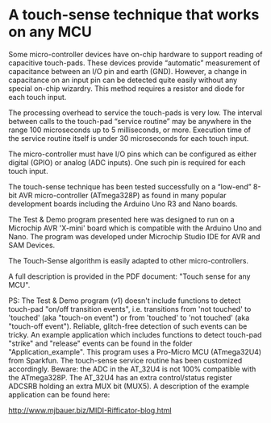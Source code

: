 # A touch-sense technique that works on any MCU 

Some micro-controller devices have on-chip hardware to support reading of capacitive touch-pads. 
These devices provide “automatic” measurement of capacitance between an I/O pin and earth (GND). 
However, a change in capacitance on an input pin can be detected quite easily without any special on-chip wizardry.
This method requires a resistor and diode for each touch input.

The processing overhead to service the touch-pads is very low. 
The interval between calls to the touch-pad “service routine” may be anywhere in the range 100 microseconds up to 5 milliseconds,
or more.  Execution time of the service routine itself is under 30 microseconds for each touch input. 

The micro-controller must have I/O pins which can be configured as either digital (GPIO) 
or analog (ADC inputs). One such pin is required for each touch input.

The touch-sense technique has been tested successfully on a “low-end” 8-bit AVR micro-controller
(ATmega328P) as found in many popular development boards including the Arduino Uno R3 and Nano boards.

The Test & Demo program presented here was designed to run on a Microchip AVR 'X-mini' board which is compatible
with the Arduino Uno and Nano. The program was developed under Microchip Studio IDE for AVR and SAM Devices.

The Touch-Sense algorithm is easily adapted to other micro-controllers.

A full description is provided in the PDF document: "Touch sense for any MCU".

PS: The Test & Demo program (v1) doesn't include functions to detect touch-pad "on/off transition events",
i.e. transitions from 'not touched' to 'touched' (aka "touch-on event") or from 'touched' to 'not touched'
(aka "touch-off event"). Reliable, glitch-free detection of such events can be tricky.
An example application which includes functions to detect touch-pad "strike" and "release" events can be found in
the folder "Application_example". This program uses a Pro-Micro MCU (ATmega32U4) from Sparkfun. The touch-sense
service routine has been customized accordingly. Beware: the ADC in the AT_32U4 is not 100% compatible with the
ATmega328P.  The AT_32U4 has an extra control/status register ADCSRB holding an extra MUX bit (MUX5). 
A description of the example application can be found here:

http://www.mjbauer.biz/MIDI-Rifficator-blog.html
